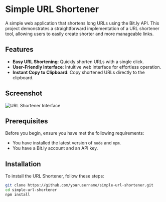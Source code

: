 # Simple URL Shortener

A simple web application that shortens long URLs using the Bit.ly API. This project demonstrates a straightforward implementation of a URL shortener tool, allowing users to easily create shorter and more manageable links.

## Features

- **Easy URL Shortening**: Quickly shorten URLs with a single click.
- **User-Friendly Interface**: Intuitive web interface for effortless operation.
- **Instant Copy to Clipboard**: Copy shortened URLs directly to the clipboard.

## Screenshot

![URL Shortener Interface](url-shortener.png)

## Prerequisites

Before you begin, ensure you have met the following requirements:
- You have installed the latest version of `node` and `npm`.
- You have a Bit.ly account and an API key.

## Installation

To install the URL Shortener, follow these steps:

```bash
git clone https://github.com/yourusername/simple-url-shortener.git
cd simple-url-shortener
npm install
